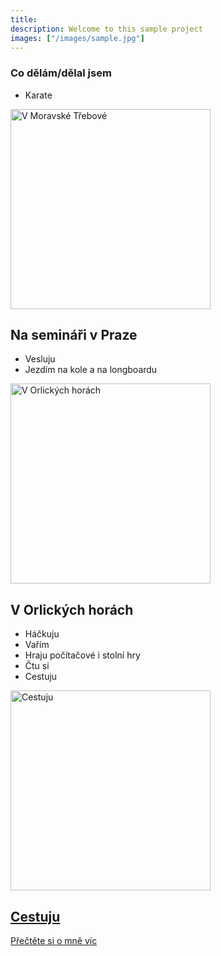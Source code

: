 ```yaml
---
title: 
description: Welcome to this sample project
images: ["/images/sample.jpg"]
---
```


### Co dělám/dělal jsem
- Karate
<div class="portfolio-list">
    <div class="portfolio-container">
      <img title="V Moravské Třebové" alt="V Moravské Třebové" src="/posts/karate/karate.png" height="320px" width="auto" />
      <div class="img-overlay">
      </div>
      <div class="portfolio-details">
        <h2><span>Na semináři v Praze</span></h2>
      </div>
    </div>
</div>

- Vesluju
- Jezdím na kole a na longboardu
<div class="portfolio-list">
    <div class="portfolio-container">
      <img title="V Orlických horách" alt="V Orlických horách" src="/posts/bike/bike.png" height="320px" width="auto" />
      <div class="img-overlay">
      </div>
      <div class="portfolio-details">
        <h2><span>V Orlických horách</span></h2>
      </div>
    </div>
</div>

- Háčkuju
- Vařím
- Hraju počítačové i stolní hry
- Čtu si
- Cestuju
<div class="portfolio-list">
  <a href="/posts/explore">
    <div class="portfolio-container">
      <img title="Cestuju" alt="Cestuju" src="/posts/explore/explore.png" height="320px" width="auto" />
      <div class="img-overlay">
      </div>
      <div class="portfolio-details">
        <h2><span>Cestuju</span></h2>
      </div>
    </div>
  </a>
</div>

[Přečtěte si o mně víc](/about "Přečtěte si o mně víc")